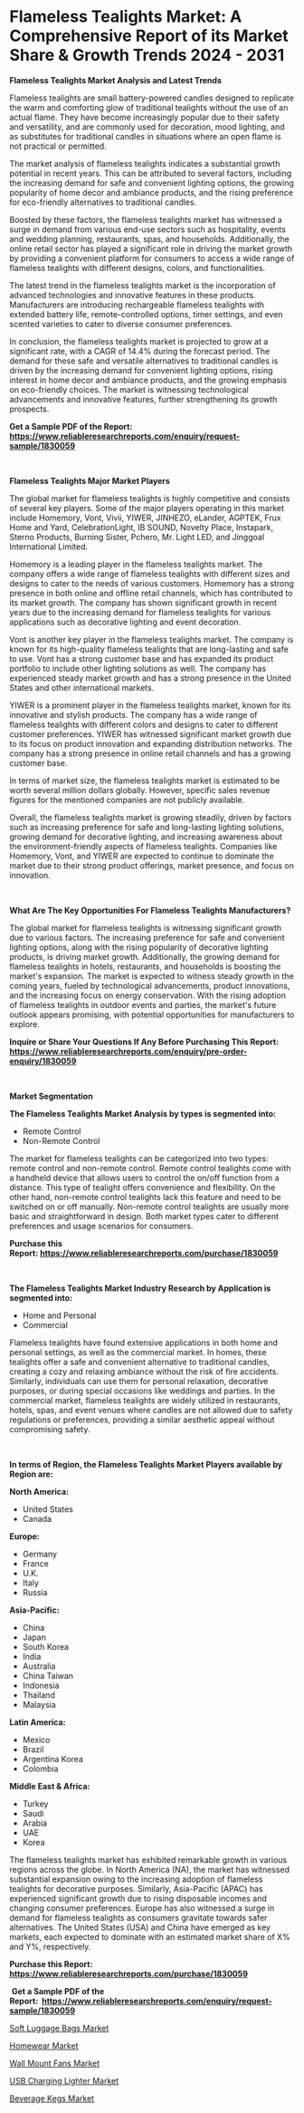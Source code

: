 <p><h1>Flameless Tealights Market: A Comprehensive Report of its Market Share & Growth Trends 2024 - 2031</h1></p><p><strong>Flameless Tealights Market Analysis and Latest Trends</strong></p>
<p><p>Flameless tealights are small battery-powered candles designed to replicate the warm and comforting glow of traditional tealights without the use of an actual flame. They have become increasingly popular due to their safety and versatility, and are commonly used for decoration, mood lighting, and as substitutes for traditional candles in situations where an open flame is not practical or permitted.</p><p>The market analysis of flameless tealights indicates a substantial growth potential in recent years. This can be attributed to several factors, including the increasing demand for safe and convenient lighting options, the growing popularity of home decor and ambiance products, and the rising preference for eco-friendly alternatives to traditional candles.</p><p>Boosted by these factors, the flameless tealights market has witnessed a surge in demand from various end-use sectors such as hospitality, events and wedding planning, restaurants, spas, and households. Additionally, the online retail sector has played a significant role in driving the market growth by providing a convenient platform for consumers to access a wide range of flameless tealights with different designs, colors, and functionalities.</p><p>The latest trend in the flameless tealights market is the incorporation of advanced technologies and innovative features in these products. Manufacturers are introducing rechargeable flameless tealights with extended battery life, remote-controlled options, timer settings, and even scented varieties to cater to diverse consumer preferences.</p><p>In conclusion, the flameless tealights market is projected to grow at a significant rate, with a CAGR of 14.4% during the forecast period. The demand for these safe and versatile alternatives to traditional candles is driven by the increasing demand for convenient lighting options, rising interest in home decor and ambiance products, and the growing emphasis on eco-friendly choices. The market is witnessing technological advancements and innovative features, further strengthening its growth prospects.</p></p>
<p><strong>Get a Sample PDF of the Report:&nbsp; <a href="https://www.reliableresearchreports.com/enquiry/request-sample/1830059">https://www.reliableresearchreports.com/enquiry/request-sample/1830059</a></strong></p>
<p>&nbsp;</p>
<p><strong>Flameless Tealights Major Market Players</strong></p>
<p><p>The global market for flameless tealights is highly competitive and consists of several key players. Some of the major players operating in this market include Homemory, Vont, Vivii, YIWER, JINHEZO, eLander, AGPTEK, Frux Home and Yard, CelebrationLight, IB SOUND, Novelty Place, Instapark, Sterno Products, Burning Sister, Pchero, Mr. Light LED, and Jinggoal International Limited.</p><p>Homemory is a leading player in the flameless tealights market. The company offers a wide range of flameless tealights with different sizes and designs to cater to the needs of various customers. Homemory has a strong presence in both online and offline retail channels, which has contributed to its market growth. The company has shown significant growth in recent years due to the increasing demand for flameless tealights for various applications such as decorative lighting and event decoration.</p><p>Vont is another key player in the flameless tealights market. The company is known for its high-quality flameless tealights that are long-lasting and safe to use. Vont has a strong customer base and has expanded its product portfolio to include other lighting solutions as well. The company has experienced steady market growth and has a strong presence in the United States and other international markets.</p><p>YIWER is a prominent player in the flameless tealights market, known for its innovative and stylish products. The company has a wide range of flameless tealights with different colors and designs to cater to different customer preferences. YIWER has witnessed significant market growth due to its focus on product innovation and expanding distribution networks. The company has a strong presence in online retail channels and has a growing customer base.</p><p>In terms of market size, the flameless tealights market is estimated to be worth several million dollars globally. However, specific sales revenue figures for the mentioned companies are not publicly available.</p><p>Overall, the flameless tealights market is growing steadily, driven by factors such as increasing preference for safe and long-lasting lighting solutions, growing demand for decorative lighting, and increasing awareness about the environment-friendly aspects of flameless tealights. Companies like Homemory, Vont, and YIWER are expected to continue to dominate the market due to their strong product offerings, market presence, and focus on innovation.</p></p>
<p>&nbsp;</p>
<p><strong>What Are The Key Opportunities For Flameless Tealights Manufacturers?</strong></p>
<p><p>The global market for flameless tealights is witnessing significant growth due to various factors. The increasing preference for safe and convenient lighting options, along with the rising popularity of decorative lighting products, is driving market growth. Additionally, the growing demand for flameless tealights in hotels, restaurants, and households is boosting the market's expansion. The market is expected to witness steady growth in the coming years, fueled by technological advancements, product innovations, and the increasing focus on energy conservation. With the rising adoption of flameless tealights in outdoor events and parties, the market's future outlook appears promising, with potential opportunities for manufacturers to explore.</p></p>
<p><strong>Inquire or Share Your Questions If Any Before Purchasing This Report: <a href="https://www.reliableresearchreports.com/enquiry/pre-order-enquiry/1830059">https://www.reliableresearchreports.com/enquiry/pre-order-enquiry/1830059</a></strong></p>
<p>&nbsp;</p>
<p><strong>Market Segmentation</strong></p>
<p><strong>The Flameless Tealights Market Analysis by types is segmented into:</strong></p>
<p><ul><li>Remote Control</li><li>Non-Remote Control</li></ul></p>
<p><p>The market for flameless tealights can be categorized into two types: remote control and non-remote control. Remote control tealights come with a handheld device that allows users to control the on/off function from a distance. This type of tealight offers convenience and flexibility. On the other hand, non-remote control tealights lack this feature and need to be switched on or off manually. Non-remote control tealights are usually more basic and straightforward in design. Both market types cater to different preferences and usage scenarios for consumers.</p></p>
<p><strong>Purchase this Report:&nbsp;<a href="https://www.reliableresearchreports.com/purchase/1830059">https://www.reliableresearchreports.com/purchase/1830059</a></strong></p>
<p>&nbsp;</p>
<p><strong>The Flameless Tealights Market Industry Research by Application is segmented into:</strong></p>
<p><ul><li>Home and Personal</li><li>Commercial</li></ul></p>
<p><p>Flameless tealights have found extensive applications in both home and personal settings, as well as the commercial market. In homes, these tealights offer a safe and convenient alternative to traditional candles, creating a cozy and relaxing ambiance without the risk of fire accidents. Similarly, individuals can use them for personal relaxation, decorative purposes, or during special occasions like weddings and parties. In the commercial market, flameless tealights are widely utilized in restaurants, hotels, spas, and event venues where candles are not allowed due to safety regulations or preferences, providing a similar aesthetic appeal without compromising safety.</p></p>
<p>&nbsp;</p>
<p><strong>In terms of Region, the Flameless Tealights Market Players available by Region are:</strong></p>
<p>
    <p> <strong> North America: </strong>
        <ul>
            <li>United States</li>
            <li>Canada</li>
        </ul>
        </p> 
    <p> <strong> Europe: </strong>
        <ul>
            <li>Germany</li>
            <li>France</li>
            <li>U.K.</li>
            <li>Italy</li>
            <li>Russia</li>
        </ul>
        </p> 
    <p> <strong> Asia-Pacific: </strong>
        <ul>
            <li>China</li>
            <li>Japan</li>
            <li>South Korea</li>
            <li>India</li>
            <li>Australia</li>
            <li>China Taiwan</li>
            <li>Indonesia</li>
            <li>Thailand</li>
            <li>Malaysia</li>
        </ul>
        </p> 
    <p> <strong> Latin America: </strong>
        <ul>
            <li>Mexico</li>
            <li>Brazil</li>
            <li>Argentina Korea</li>
            <li>Colombia</li>
        </ul>
        </p> 
    <p> <strong> Middle East & Africa: </strong>
        <ul>
            <li>Turkey</li>
            <li>Saudi</li>
            <li>Arabia</li>
            <li>UAE</li>
            <li>Korea</li>
        </ul>
    </p>
    </p>
<p><p>The flameless tealights market has exhibited remarkable growth in various regions across the globe. In North America (NA), the market has witnessed substantial expansion owing to the increasing adoption of flameless tealights for decorative purposes. Similarly, Asia-Pacific (APAC) has experienced significant growth due to rising disposable incomes and changing consumer preferences. Europe has also witnessed a surge in demand for flameless tealights as consumers gravitate towards safer alternatives. The United States (USA) and China have emerged as key markets, each expected to dominate with an estimated market share of X% and Y%, respectively.</p></p>
<p><strong>Purchase this Report: <a href="https://www.reliableresearchreports.com/purchase/1830059">https://www.reliableresearchreports.com/purchase/1830059</a></strong></p>
<p>&nbsp;<strong>Get a Sample PDF of the Report:&nbsp;&nbsp;<a href="https://www.reliableresearchreports.com/enquiry/request-sample/1830059">https://www.reliableresearchreports.com/enquiry/request-sample/1830059</a></strong></p>
<p><strong></strong></p>
<p><p><a href="https://github.com/rahu1503/Market-Research-Report-List-2/blob/main/soft-luggage-bags-market.md">Soft Luggage Bags Market</a></p><p><a href="https://github.com/rahu1501/Market-Research-Report-List-2/blob/main/homewear-market.md">Homewear Market</a></p><p><a href="https://github.com/gshchiplitsov/Market-Research-Report-List-2/blob/main/wall-mount-fans-market.md">Wall Mount Fans Market</a></p><p><a href="https://github.com/rahu1502/Market-Research-Report-List-2/blob/main/usb-charging-lighter-market.md">USB Charging Lighter Market</a></p><p><a href="https://github.com/rahu1505/Market-Research-Report-List-2/blob/main/beverage-kegs-market.md">Beverage Kegs Market</a></p></p>